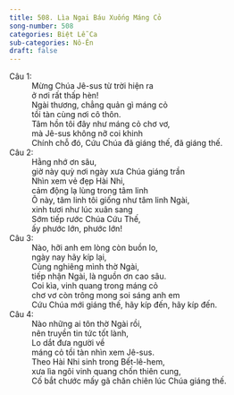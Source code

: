 ```yaml
---
title: 508. Lìa Ngai Báu Xuống Máng Cỏ
song-number: 508
categories: Biệt Lễ Ca
sub-categories: Nô-Ên
draft: false
---
```

<dl><dt>Câu 1:</dt><dd data-verse="1">Mừng Chúa Jê-sus từ trời hiện ra <br/>ở nơi rất thấp hèn! <br/>Ngài thương, chẳng quản gì máng cỏ <br/>tồi tàn cùng nơi cô thôn. <br/>Tâm hồn tôi đây như máng cỏ chơ vơ, <br/>mà Jê-sus không nỡ coi khinh <br/>Chính chỗ đó, Cứu Chúa đã giáng thế, đã giáng thế. </dd><dt>Câu 2:</dt><dd data-verse="2">Hằng nhớ ơn sâu, <br/>giờ này quỳ nơi ngày xưa Chúa giáng trần <br/>Nhìn xem vẻ đẹp Hài Nhi, <br/>cảm động lạ lùng trong tâm linh <br/>Ô này, tâm linh tôi giống như tâm linh Ngài, <br/>xinh tươi như lúc xuân sang <br/>Sớm tiếp rước Chúa Cứu Thế, <br/>ấy phước lớn, phước lớn! </dd><dt>Câu 3:</dt><dd data-verse="3">Nào, hỡi anh em lòng còn buồn lo, <br/>ngày nay hãy kíp lại, <br/>Cùng nghiêng mình thờ Ngài, <br/>tiếp nhận Ngài, là nguồn ơn cao sâu. <br/>Coi kìa, vinh quang trong máng cỏ <br/>chơ vơ còn trông mong soi sáng anh em <br/>Cứu Chúa mới giáng thế, hãy kíp đến, hãy kíp đến. </dd><dt>Câu 4:</dt><dd data-verse="4">Nào những ai tôn thờ Ngài rồi, <br/>nên truyền tin tức tốt lành, <br/>Lo dắt đưa người về <br/>máng cỏ tồi tàn nhìn xem Jê-sus. <br/>Theo Hài Nhi sinh trong Bết-lê-hem, <br/>xưa lìa ngôi vinh quang chốn thiên cung, <br/>Cố bắt chước mấy gã chăn chiên lúc Chúa giáng thế. </dd></dl>